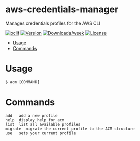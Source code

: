 aws-credentials-manager
=======================

Manages credentials profiles for the AWS CLI

[![oclif](https://img.shields.io/badge/cli-oclif-brightgreen.svg)](https://oclif.io)
[![Version](https://img.shields.io/npm/v/aws-credentials-manager.svg)](https://npmjs.org/package/aws-credentials-manager)
[![Downloads/week](https://img.shields.io/npm/dw/aws-credentials-manager.svg)](https://npmjs.org/package/aws-credentials-manager)
[![License](https://img.shields.io/npm/l/aws-credentials-manager.svg)](https://github.com/markrawls/aws-credentials-manager/blob/master/package.json)

<!-- toc -->
* [Usage](#usage)
* [Commands](#commands)
<!-- tocstop -->
# Usage

    $ acm [COMMAND]

# Commands
    
    add   add a new profile
    help  display help for acm
    list  list all available profiles
    migrate  migrate the current profile to the ACM structure
    use   sets your current profile
